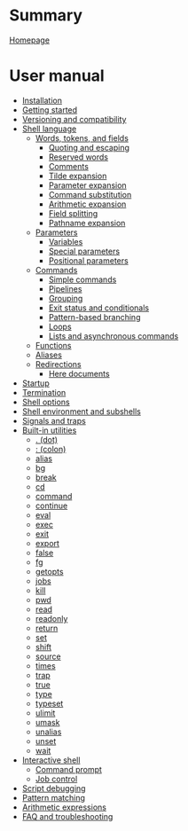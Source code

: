 # Summary

[Homepage](README.md)

# User manual

- [Installation](installation.md)
- [Getting started](getting_started.md)
- [Versioning and compatibility]() <!-- POSIX conformance -->
- [Shell language](language/README.md)
    - [Words, tokens, and fields](language/words/README.md)
        - [Quoting and escaping](language/words/quoting.md)
        - [Reserved words](language/words/keywords.md)
        - [Comments](language/words/comments.md)
        - [Tilde expansion](language/words/tilde.md)
        - [Parameter expansion](language/words/parameters.md)
        - [Command substitution](language/words/command_substitution.md)
        - [Arithmetic expansion](language/words/arithmetic.md) <!-- TODO: Brace expansion -->
        - [Field splitting](language/words/field_splitting.md)
        - [Pathname expansion](language/words/globbing.md)
    - [Parameters](language/parameters/README.md)
        - [Variables](language/parameters/variables.md)
        - [Special parameters](language/parameters/special.md)
        - [Positional parameters](language/parameters/positional.md)
    - [Commands](language/commands/README.md)
        - [Simple commands](language/commands/simple.md)
        - [Pipelines](language/commands/pipelines.md)
        - [Grouping](language/commands/grouping.md)
        - [Exit status and conditionals](language/commands/exit_status.md)
        - [Pattern-based branching](language/commands/case.md)
        - [Loops](language/commands/loops.md)
        - [Lists and asynchronous commands](language/commands/lists.md)
    - [Functions](language/functions.md)
    - [Aliases](language/aliases.md)
    - [Redirections](language/redirections/README.md)
        - [Here documents](language/redirections/here_documents.md)
- [Startup]()
- [Termination]()
- [Shell options]()
- [Shell environment and subshells]()
- [Signals and traps]()
- [Built-in utilities]()
    - [. (dot)]()
    - [: (colon)]()
    - [alias]()
    - [bg]()
    - [break]()
    - [cd]()
    - [command]()
    - [continue]()
    - [eval]()
    - [exec]()
    - [exit]()
    - [export]()
    - [false]()
    - [fg]()
    - [getopts]()
    - [jobs]()
    - [kill]()
    - [pwd]()
    - [read]()
    - [readonly]()
    - [return]()
    - [set]()
    - [shift]()
    - [source]()
    - [times]()
    - [trap]()
    - [true]()
    - [type]()
    - [typeset]()
    - [ulimit]()
    - [umask]()
    - [unalias]()
    - [unset]()
    - [wait]()
- [Interactive shell]()
    - [Command prompt]()
    - [Job control]()
- [Script debugging]() <!-- errexit, noexec, xtrace, etc. -->
- [Pattern matching](patterns.md)
- [Arithmetic expressions](arithmetic.md)
- [FAQ and troubleshooting]()
